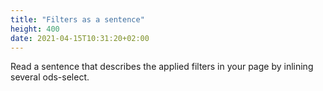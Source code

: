 ```yaml
---
title: "Filters as a sentence"
height: 400
date: 2021-04-15T10:31:20+02:00
---
```


Read a sentence that describes the applied filters in your page by inlining several ods-select.

